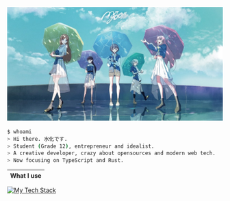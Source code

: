 <div>
  <img src="https://github.com/suisanka/suisanka/blob/main/banner.jpg">
</div>

```bash
$ whoami
> Hi there. 水化です.
> Student (Grade 12), entrepreneur and idealist.
> A creative developer, crazy about opensources and modern web tech.
> Now focusing on TypeScript and Rust.
```

| What I use |
| :------------ |
[![My Tech Stack](https://mobaicons.com/icons/ts,js,go,rust,csharp,html,css,vue,react,electron,tauri,nodejs,bun,vite,oxc,eslint,tailwindcss,unocss,shadcn,docker,cloudflare,vercel,apple)](https://github.com/Artist-MOBAI/MOBAIcons)
